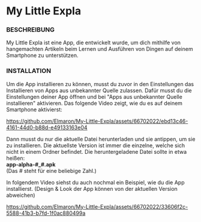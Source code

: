 # My Little Expla

### BESCHREIBUNG
My Little Expla ist eine App, die entwickelt wurde, um dich mithilfe von hangemachten Artikeln beim Lernen und Ausführen von Dingen auf deinem Smartphone zu unterstützen.


### INSTALLATION
Um die App installieren zu können, musst du zuvor in den Einstellungen das Installieren von Apps aus unbekannter Quelle zulassen. Dafür musst du die Einstellungen deiner App öffnen und bei "Apps aus unbekannter Quelle installieren" aktivieren. Das folgende Video zeigt, wie du es auf deinem Smartphone aktivierst:  

https://github.com/Elmaron/My-Little-Expla/assets/66702022/ebd13c46-4161-44d0-b88d-e49133163e04

Dann musst du nur die aktuelle Datei herunterladen und sie antippen, um sie zu installieren. Die aktuellste Version ist immer die einzelne, welche sich nicht in einem Ordner befindet. Die heruntergeladene Datei sollte in etwa heißen:  
__app-alpha-#_#.apk__  
(Das # steht für eine beliebige Zahl.)

In folgendem Video siehst du auch nochmal ein Beispiel, wie du die App installierst. (Design & Look der App können von der aktuellen Version abweichen)

https://github.com/Elmaron/My-Little-Expla/assets/66702022/33606f2c-5588-41b3-b7fd-1f0ac880499a





